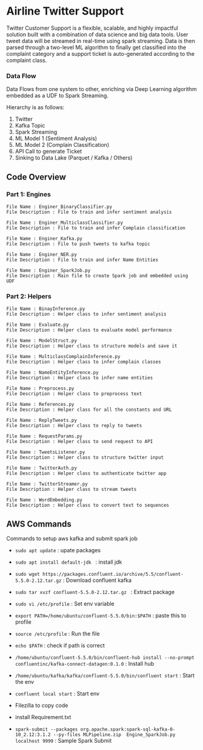 # Airline Twitter Support

Twitter Customer Support is a flexible, scalable, and highly impactful solution built with a combination of data science and big data tools. User tweet data will be streamed in real-time using spark streaming. Data is then parsed through a two-level ML algorithm to finally get classified into the complaint category and a support ticket is auto-generated according to the complaint class. 

### Data Flow

Data Flows from one system to other, enriching via Deep Learning algorithm embedded as a UDF to Spark Streaming.

Hierarchy is as follows: 
 
1) Twitter
2) Kafka Topic
3) Spark Streaming
4) ML Model 1 (Sentiment Analysis)
5) ML Model 2 (Complain Classification)
6) API Call to generate Ticket
7) Sinking to Data Lake (Parquet / Kafka / Others)


## Code Overview

### Part 1: Engines



    File Name : Enginer_BinaryClassifier.py
    File Description : File to train and infer sentiment analysis
    
    File Name : Enginer_MulticlassClassifier.py
    File Description : File to train and infer Complain classification
    
    File Name : Enginer_Kafka.py
    File Description : File to push tweets to kafka topic
    
    File Name : Enginer_NER.py
    File Description : File to train and infer Name Entities

    File Name : Enginer_SparkJob.py
    File Description : Main file to create Spark job and embedded using UDF
    
    
### Part 2: Helpers

    
    File Name : BinayInference.py
    File Description : Helper class to infer sentiment analysis
    
    File Name : Evaluate.py
    File Description : Helper class to evaluate model performance
    
    File Name : ModelStruct.py
    File Description : Helper class to structure models and save it
    
    File Name : MulticlassComplainInference.py
    File Description : Helper class to infer complain classes
    
    File Name : NameEntityInference.py
    File Description : Helper class to infer name entities
    
    File Name : Preprocess.py
    File Description : Helper class to preprocess text
    
    File Name : References.py
    File Description : Helper class for all the constants and URL
    
    File Name : ReplyTweets.py
    File Description : Helper class to reply to tweets
    
    File Name : RequestParams.py
    File Description : Helper class to send request to API
    
    File Name : TweetsListener.py
    File Description : Helper class to structure twitter input
    
    File Name : TwitterAuth.py
    File Description : Helper class to authenticate twitter app
    
    File Name : TwitterStreamer.py
    File Description : Helper class to stream tweets
    
    File Name : WordEmbedding.py
    File Description : Helper class to convert text to sequences



## AWS Commands

Commands to setup aws kafka and submit spark job

- `sudo apt update` : upate packages

- `sudo apt install default-jdk ` : install jdk

- `sudo wget https://packages.confluent.io/archive/5.5/confluent-5.5.0-2.12.tar.gz` : Download confluent kafka

- `sudo tar xvzf confluent-5.5.0-2.12.tar.gz ` : Extract package

- `sudo vi /etc/profile` : Set env variable

- `export PATH=/home/ubuntu/confluent-5.5.0/bin:$PATH` : paste this to profile

- `source /etc/profile` : Run the file

- `echo $PATH` : check if path is correct

- `/home/ubuntu/confluent-5.5.0/bin/confluent-hub install --no-prompt confluentinc/kafka-connect-datagen:0.1.0` : Install hub

- `/home/ubuntu/kafka/kafka/confluent-5.5.0/bin/confluent start` : Start the env

- `confluent local start` : Start env

- Filezilla to copy code

- install Requirement.txt

- `spark-submit --packages org.apache.spark:spark-sql-kafka-0-10_2.12:3.1.2 --py-files MLPipeline.zip  Engine_SparkJob.py localhost 9999` : Sample Spark Submit

